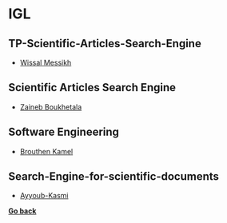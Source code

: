 # IGL
## TP-Scientific-Articles-Search-Engine
- [Wissal Messikh](./TP-Scientific-Articles-Search-Engine/Wissal%20Messikh/README.md)
## Scientific Articles Search Engine
- [Zaineb Boukhetala](./Scientific%20Articles%20Search%20Engine/Zaineb%20Boukhetala/README.md)
## Software Engineering
- [Brouthen Kamel](./Software%20Engineering/Brouthen%20Kamel/README.md)
## Search-Engine-for-scientific-documents
- [Ayyoub-Kasmi](./Search-Engine-for-scientific-documents/Ayyoub-Kasmi/README.md)

**[Go back](../../1CS.md)**
